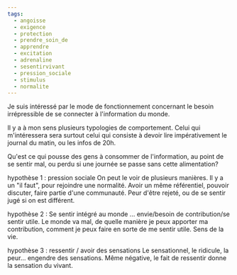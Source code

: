 ```yaml
---
tags:
  - angoisse
  - exigence
  - protection
  - prendre_soin_de
  - apprendre
  - excitation
  - adrenaline
  - sesentirvivant
  - pression_sociale
  - stimulus
  - normalite
---
```

Je suis intéressé par le mode de fonctionnement concernant le besoin irrépressible de se connecter à l'information du monde.

Il y a à mon sens plusieurs typologies de comportement. Celui qui m'intéressera sera surtout celui qui consiste à devoir lire impérativement le journal du matin, ou les infos de 20h.

Qu'est ce qui pousse des gens à consommer de l'information, au point de se sentir mal, ou perdu si une journée se passe sans cette alimentation?

hypothèse 1 : pression sociale 
On peut le voir de plusieurs manières. Il y a un "il faut", pour rejoindre une normalité. Avoir un même référentiel, pouvoir discuter, faire partie d'une communauté. Peur d'être rejeté, ou de se sentir jugé si on est différent.

hypothèse 2 : Se sentir intégré au monde ... envie/besoin de contribution/se sentir utile.
Le monde va mal, de quelle manière je peux apporter ma contribution, comment je peux faire en sorte de me sentir utile. Sens de la vie.

hypothèse 3 : ressentir / avoir des sensations
Le sensationnel, le ridicule, la peur... engendre des sensations.
Même négative, le fait de ressentir donne la sensation du vivant.
